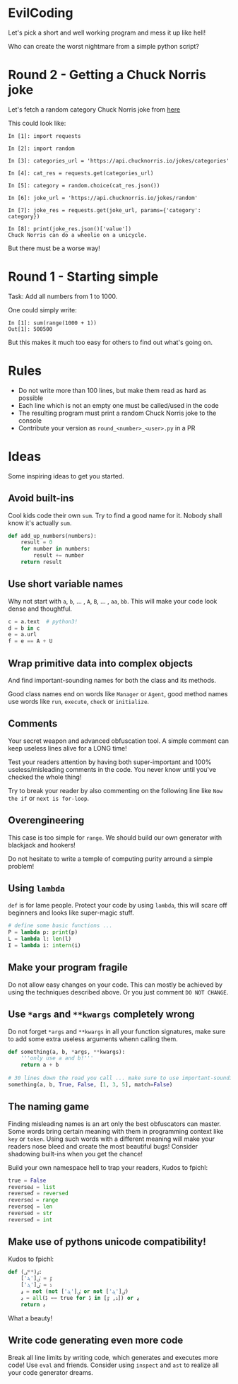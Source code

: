 # EvilCoding

Let's pick a short and well working program and mess it up like hell!

Who can create the worst nightmare from a simple python script?

# Round 2 - Getting a Chuck Norris joke

Let's fetch a random category Chuck Norris joke from [here](https://api.chucknorris.io/)

This could look like:

```ipython
In [1]: import requests

In [2]: import random

In [3]: categories_url = 'https://api.chucknorris.io/jokes/categories'

In [4]: cat_res = requests.get(categories_url)

In [5]: category = random.choice(cat_res.json())

In [6]: joke_url = 'https://api.chucknorris.io/jokes/random'

In [7]: joke_res = requests.get(joke_url, params={'category': category})

In [8]: print(joke_res.json()['value'])
Chuck Norris can do a wheelie on a unicycle.
```

But there must be a worse way!

# Round 1 - Starting simple

Task: Add all numbers from 1 to 1000.

One could simply write:

```ipython
In [1]: sum(range(1000 + 1))
Out[1]: 500500
```

But this makes it much too easy for others to find out what's going on.

# Rules

+ Do not write more than 100 lines, but make them read as hard as possible
+ Each line which is not an empty one must be called/used in the code
+ The resulting program must print a random Chuck Norris joke to the console
+ Contribute your version as `round_<number>_<user>.py` in a PR
 
# Ideas

Some inspiring ideas to get you started.

## Avoid built-ins

Cool kids code their own `sum`. Try to find a good name for it. Nobody shall know it's actually `sum`.

```python
def add_up_numbers(numbers):
    result = 0
    for number in numbers:
        result += number
    return result
```

## Use short variable names

Why not start with `a`, `b`, ... , `A`, `B`, ... , `aa`, `bb`. This will make your code look dense and thoughtful.

```python
c = a.text  # python3!
d = b in c
e = a.url
f = e == A + U
```

## Wrap primitive data into complex objects

And find important-sounding names for both the class and its methods.

Good class names end on words like `Manager` or `Agent`, good method names use words like `run`, `execute`, `check` or `initialize`.

## Comments

Your secret weapon and advanced obfuscation tool. A simple comment can keep useless lines alive for a LONG time!

Test your readers attention by having both super-important and 100% useless/misleading comments in the code. You never know until you've checked the whole thing!

Try to break your reader by also commenting on the following line like `Now the if` or `next is for-loop`.

## Overengineering

This case is too simple for `range`. We should build our own generator with blackjack and hookers!

Do not hesitate to write a temple of computing purity arround a simple problem!

## Using `lambda`

`def` is for lame people. Protect your code by using `lambda`, this will scare off beginners and looks like super-magic stuff.

```python
# define some basic functions ...
P = lambda p: print(p)
L = lambda l: len(l)
I = lambda i: intern(i)
```

## Make your program fragile

Do not allow easy changes on your code. This can mostly be achieved by using the techniques described above. Or you just comment `DO NOT CHANGE`.

## Use `*args` and `**kwargs` completely wrong

Do not forget `*args` and `**kwargs` in all your function signatures, make sure to add some extra useless arguments whenn calling them.

```python
def something(a, b, *args, **kwargs):
    '''only use a and b!'''
    return a + b
    
# 30 lines down the road you call ... make sure to use important-sounding keyword arguments!
something(a, b, True, False, [1, 3, 5], match=False)
```

## The naming game

Finding misleading names is an art only the best obfuscators can master. Some words bring certain meaning with them in programming context like `key` or `token`. Using such words with a different meaning will make your readers nose bleed and create the most beautiful bugs! Consider shadowing built-ins when you get the chance!

Build your own namespace hell to trap your readers, Kudos to fpichl:

```python
true = False
reverseԀ = list
reverseď = reversed
reverseԁ = range
reverseɖ = len
reverseɗ = str
reverseđ = int
```

## Make use of pythons unicode compatibility!

Kudos to fpichl:

```python
def ٶ(**ٸ):
    ٷ = ٸ['ܔ']
    ڈ = ٸ['ܓ']
    ډ = not (not ٸ['ܓ'] or not ٸ['ܔ'])
    ڊ = all(ڋ == true for ڋ in [ڈ, ٷ]) or ډ
    return ڊ
```

What a beauty!

## Write code generating even more code

Break all line limits by writing code, which generates and executes more code! Use `eval` and friends. Consider using `inspect` and `ast` to realize all your code generator dreams.
